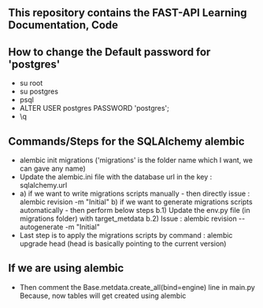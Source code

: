 ## This repository contains the FAST-API Learning Documentation, Code
## 

## How to change the Default password for 'postgres'
-  su root
-  su postgres
-  psql
-  ALTER USER postgres PASSWORD 'postgres';
-  \q

## Commands/Steps for the SQLAlchemy alembic
- alembic init migrations   ('migrations' is the folder name which I want, we can gave any name)
- Update the alembic.ini file with the database url in the key : sqlalchemy.url
- a) if we want to write migrations scripts manually - then directly issue : alembic revision -m "Initial"
  b) if we want to generate migrations scripts automatically - then perform below steps
	 b.1) Update the env.py file (in migrations folder) with target_metdata
     b.2) Issue : alembic revision --autogenerate -m "Initial"
- Last step is to apply the migrations scripts by command : alembic upgrade head
  (head is basically pointing to the current version)


## If we are using alembic
- Then comment the Base.metdata.create_all(bind=engine) line in main.py
  Because, now tables will get created using alembic
